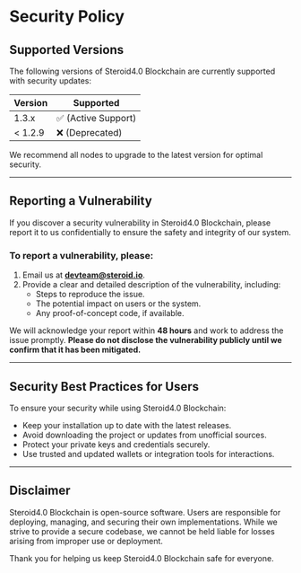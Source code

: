 # Security Policy

## Supported Versions

The following versions of Steroid4.0 Blockchain are currently supported with security updates:

| Version  | Supported           |
|----------|---------------------|
| 1.3.x    | ✅ (Active Support) |
| < 1.2.9  | ❌ (Deprecated)      |

We recommend all nodes to upgrade to the latest version for optimal security.

---

## Reporting a Vulnerability

If you discover a security vulnerability in Steroid4.0 Blockchain, please report it to us confidentially to ensure the safety and integrity of our system.

### To report a vulnerability, please:
1. Email us at **[devteam@steroid.io](mailto:devteam@steroid.io)**.
2. Provide a clear and detailed description of the vulnerability, including:
   - Steps to reproduce the issue.
   - The potential impact on users or the system.
   - Any proof-of-concept code, if available.

We will acknowledge your report within **48 hours** and work to address the issue promptly. **Please do not disclose the vulnerability publicly until we confirm that it has been mitigated.**

---

## Security Best Practices for Users

To ensure your security while using Steroid4.0 Blockchain:
- Keep your installation up to date with the latest releases.
- Avoid downloading the project or updates from unofficial sources.
- Protect your private keys and credentials securely.
- Use trusted and updated wallets or integration tools for interactions.

---

## Disclaimer

Steroid4.0 Blockchain is open-source software. Users are responsible for deploying, managing, and securing their own implementations. While we strive to provide a secure codebase, we cannot be held liable for losses arising from improper use or deployment.

Thank you for helping us keep Steroid4.0 Blockchain safe for everyone.
